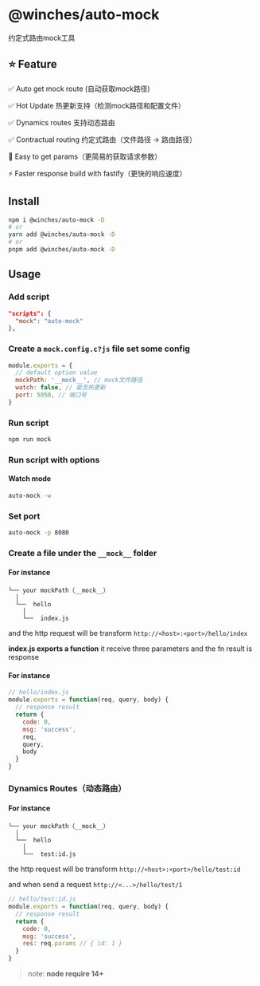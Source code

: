# @winches/auto-mock

约定式路由mock工具

## ⭐️ Feature
✅ Auto get mock route (自动获取mock路径)

✅ Hot Update 热更新支持（检测mock路径和配置文件）

✅ Dynamics routes 支持动态路由

✅ Contractual routing 约定式路由（文件路径 -> 路由路径）

🤖 Easy to get params（更简易的获取请求参数）

⚡ Faster response build with fastify（更快的响应速度）

## Install
```sh
npm i @winches/auto-mock -D
# or
yarn add @winches/auto-mock -D
# or
pnpm add @winches/auto-mock -D
```

## Usage
### Add script
```json
"scripts": {
  "mock": "auto-mock"
},
```

### Create a `mock.config.c?js` file set some config
```js
module.exports = {
  // default option value
  mockPath: '__mock__', // mock文件路径
  watch: false, // 是否热更新
  port: 5050, // 端口号
}
```

### Run script
```sh
npm run mock
```

### Run script with options
#### Watch mode
```sh
auto-mock -w
```

### Set port
```sh
auto-mock -p 8080
```

### Create a file under the `__mock__` folder
#### For instance
```
└── your mockPath（__mock__）
  │
  └──  hello
    │
    └──  index.js
```

and the http request will be transform `http://<host>:<port>/hello/index`

**index.js exports a function** it receive three parameters and the fn result is response

#### For instance
```js
// hello/index.js
module.exports = function(req, query, body) {
  // response result
  return {
    code: 0,
    msg: 'success',
    req,
    query,
    body
  }
}
```
### Dynamics Routes（动态路由）
#### For instance
```
└── your mockPath（__mock__）
  │
  └──  hello
    │
    └──  test:id.js
```
the http request will be transform `http://<host>:<port>/hello/test:id`

and when send a request `http://<...>/hello/test/1`
```js
// hello/test:id.js
module.exports = function(req, query, body) {
  // response result
  return {
    code: 0,
    msg: 'success',
    res: req.params // { id: 1 }
  }
}
```

> note: **node require 14+**